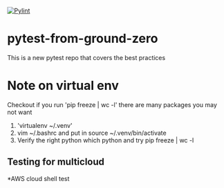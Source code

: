 [![Pylint](https://github.com/asiamahy2g/pytest-from-ground-zero/actions/workflows/pylint.yml/badge.svg)](https://github.com/asiamahy2g/pytest-from-ground-zero/actions/workflows/pylint.yml)

# pytest-from-ground-zero
This is a new pytest repo that covers the best practices

# Note on virtual env
Checkout if you  run 'pip freeze | wc -l' there are many packages you may not want

1. 'virtualenv ~/.venv'
2. vim ~/.bashrc and put in source ~/.venv/bin/activate
3. Verify the right python which python and try pip freeze | wc -l

 ## Testing for multicloud

 *AWS cloud shell
    test